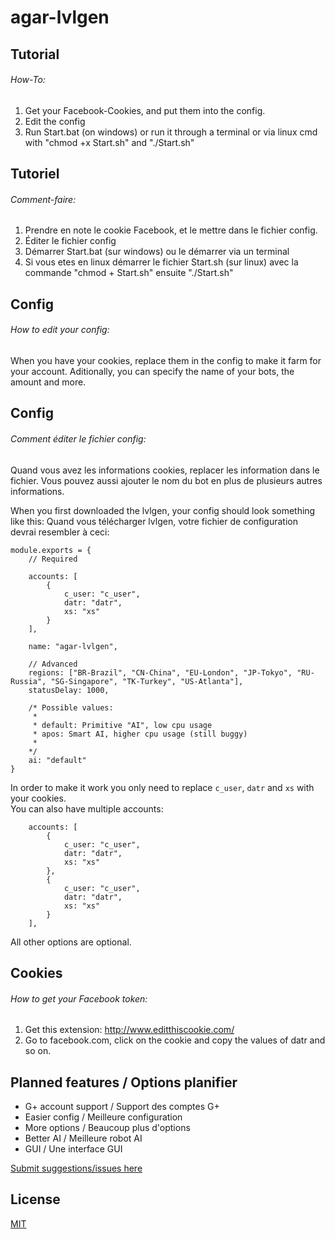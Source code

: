# agar-lvlgen

## Tutorial
###### How-To:
1. Get your Facebook-Cookies, and put them into the config.
2. Edit the config
3. Run Start.bat (on windows) or run it through a terminal or via linux cmd with "chmod +x Start.sh" and "./Start.sh"

## Tutoriel
###### Comment-faire:
1. Prendre en note le cookie Facebook, et le mettre dans le fichier config.
2. Éditer le fichier config
3. Démarrer Start.bat (sur windows) ou le démarrer via un terminal
4. Si vous etes en linux démarrer le fichier Start.sh (sur linux) avec la commande "chmod + Start.sh" ensuite "./Start.sh"

## Config
###### How to edit your config:
When you have your cookies, replace them in the config to make it farm for your account.
Aditionally, you can specify the name of your bots, the amount and more.

## Config
###### Comment éditer le fichier config:
Quand vous avez les informations cookies, replacer les information dans le fichier.
Vous pouvez aussi ajouter le nom du bot en plus de plusieurs autres informations.

When you first downloaded the lvlgen, your config should look something like this:
Quand vous télécharger lvlgen, votre fichier de configuration devrai resembler à ceci:
```
module.exports = {
	// Required
	
	accounts: [
		{
			c_user: "c_user",
			datr: "datr",
			xs: "xs"
		}
	],
	
	name: "agar-lvlgen",
	
	// Advanced
	regions: ["BR-Brazil", "CN-China", "EU-London", "JP-Tokyo", "RU-Russia", "SG-Singapore", "TK-Turkey", "US-Atlanta"],
	statusDelay: 1000,
	
	/* Possible values:
	 *
	 * default: Primitive "AI", low cpu usage
	 * apos: Smart AI, higher cpu usage (still buggy)
	 * 
	*/
	ai: "default"
}
```
In order to make it work you only need to replace ```c_user```, ```datr``` and ```xs``` with your cookies.<br />
You can also have multiple accounts:
```
	accounts: [
		{
			c_user: "c_user",
			datr: "datr",
			xs: "xs"
		},
		{
			c_user: "c_user",
			datr: "datr",
			xs: "xs"
		}
	],
```
All other options are optional.

## Cookies
###### How to get your Facebook token:
1. Get this extension: http://www.editthiscookie.com/
2. Go to facebook.com, click on the cookie and copy the values of datr and so on.

## Planned features / Options planifier
* G+ account support / Support des comptes G+
* Easier config / Meilleure configuration
* More options / Beaucoup plus d'options
* Better AI / Meilleure robot AI
* GUI / Une interface GUI

[Submit suggestions/issues here](../../issues)

## License
[MIT](/LICENSE.md)
